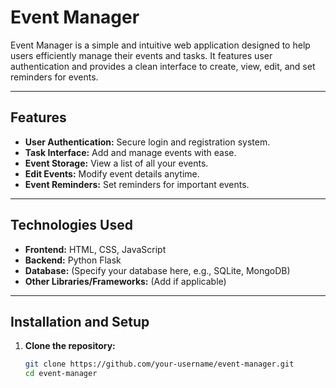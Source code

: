 
# Event Manager

Event Manager is a simple and intuitive web application designed to help users efficiently manage their events and tasks. It features user authentication and provides a clean interface to create, view, edit, and set reminders for events.

---

## Features

- **User Authentication:** Secure login and registration system.
- **Task Interface:** Add and manage events with ease.
- **Event Storage:** View a list of all your events.
- **Edit Events:** Modify event details anytime.
- **Event Reminders:** Set reminders for important events.

---

## Technologies Used

- **Frontend:** HTML, CSS, JavaScript  
- **Backend:** Python Flask  
- **Database:** (Specify your database here, e.g., SQLite, MongoDB)  
- **Other Libraries/Frameworks:** (Add if applicable)  

---

## Installation and Setup

1. **Clone the repository:**

   ```bash
   git clone https://github.com/your-username/event-manager.git
   cd event-manager
````
